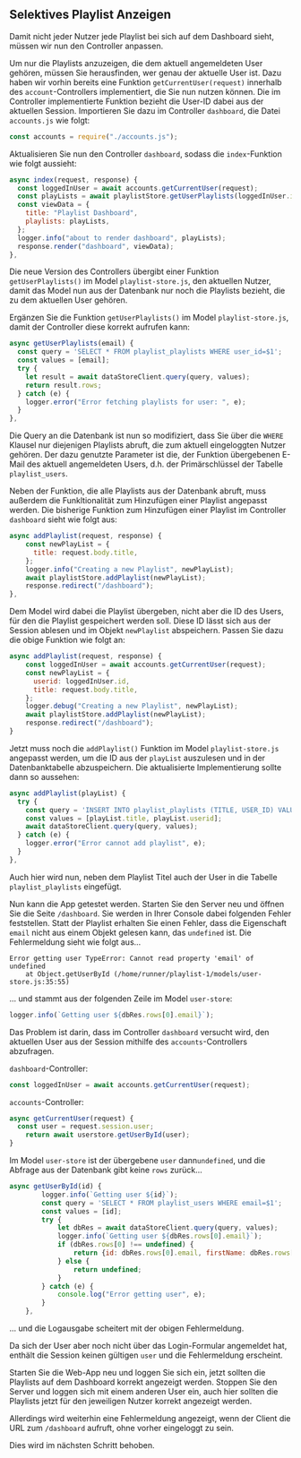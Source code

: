 ## Selektives Playlist Anzeigen

Damit nicht jeder Nutzer jede Playlist bei sich auf dem Dashboard sieht, müssen wir nun den Controller anpassen.

Um nur die Playlists anzuzeigen, die dem aktuell angemeldeten User gehören, müssen Sie herausfinden, wer genau der aktuelle User ist. Dazu haben wir vorhin bereits eine Funktion `getCurrentUser(request)` innerhalb des `account`-Controllers implementiert, die Sie nun nutzen können. Die im Controller implementierte Funktion bezieht die User-ID dabei aus der aktuellen Session.
Importieren Sie dazu im Controller `dashboard`, die Datei `accounts.js` wie folgt:

~~~ js
const accounts = require("./accounts.js"); 
~~~

Aktualisieren Sie nun den Controller `dashboard`, sodass die `index`-Funktion wie folgt aussieht:
~~~js
async index(request, response) { 
  const loggedInUser = await accounts.getCurrentUser(request); 
  const playLists = await playlistStore.getUserPlaylists(loggedInUser.id); 
  const viewData = { 
    title: "Playlist Dashboard", 
    playlists: playLists, 
  }; 
  logger.info("about to render dashboard", playLists); 
  response.render("dashboard", viewData); 
}, 
~~~
Die neue Version des Controllers übergibt einer Funktion `getUserPlaylists()` im Model `playlist-store.js`, den aktuellen Nutzer, damit das Model nun aus der Datenbank nur noch die Playlists bezieht, die zu dem aktuellen User gehören.

Ergänzen Sie die Funktion `getUserPlaylists()` im Model `playlist-store.js`, damit der Controller diese korrekt aufrufen kann:
~~~js
async getUserPlaylists(email) { 
  const query = 'SELECT * FROM playlist_playlists WHERE user_id=$1'; 
  const values = [email]; 
  try { 
    let result = await dataStoreClient.query(query, values); 
    return result.rows; 
  } catch (e) { 
    logger.error("Error fetching playlists for user: ", e); 
  } 
}, 
~~~

Die Query an die Datenbank ist nun so modifiziert, dass Sie über die `WHERE` Klausel nur diejenigen Playlists abruft, die zum aktuell eingeloggten Nutzer gehören. Der dazu genutzte Parameter ist die, der Funktion übergebenen E-Mail des aktuell angemeldeten Users, d.h. der Primärschlüssel der Tabelle `playlist_users`.

Neben der Funktion, die alle Playlists aus der Datenbank abruft, muss außerdem die Funkltionalität zum Hinzufügen einer Playlist angepasst werden. Die bisherige Funktion zum Hinzufügen einer Playlist im Controller `dashboard` sieht wie folgt aus:

```js
async addPlaylist(request, response) {
    const newPlayList = {
      title: request.body.title,
    };
    logger.info("Creating a new Playlist", newPlayList);
    await playlistStore.addPlaylist(newPlayList);
    response.redirect("/dashboard");
},
```

Dem Model wird dabei die Playlist übergeben, nicht aber die ID des Users, für den die Playlist gespeichert werden soll. Diese ID lässt sich aus der Session ablesen und im Objekt `newPlaylist` abspeichern. Passen Sie dazu die obige Funktion wie folgt an:

```js
async addPlaylist(request, response) {
    const loggedInUser = await accounts.getCurrentUser(request);
    const newPlayList = {
      userid: loggedInUser.id,
      title: request.body.title,
    };
    logger.debug("Creating a new Playlist", newPlayList);
    await playlistStore.addPlaylist(newPlayList);
    response.redirect("/dashboard");
}
```

Jetzt muss noch die `addPlaylist()` Funktion im Model `playlist-store.js` angepasst werden, um die ID aus der `playList` auszulesen und in der Datenbanktabelle abzuspeichern. Die aktualisierte Implementierung sollte dann so aussehen:

~~~ js
async addPlaylist(playList) { 
  try { 
    const query = 'INSERT INTO playlist_playlists (TITLE, USER_ID) VALUES($1, $2)'; 
    const values = [playList.title, playList.userid]; 
    await dataStoreClient.query(query, values); 
  } catch (e) { 
    logger.error("Error cannot add playlist", e); 
  } 
}, 
~~~

Auch hier wird nun, neben dem Playlist Titel auch der User in die Tabelle `playlist_playlists` eingefügt.

Nun kann die App getestet werden. Starten Sie den Server neu und öffnen Sie die Seite `/dashboard`. 
Sie werden in Ihrer Console dabei folgenden Fehler feststellen. Statt der Playlist erhalten Sie einen Fehler, dass die Eigenschaft `email` nicht aus einem Objekt gelesen kann, das `undefined` ist. Die Fehlermeldung sieht wie folgt aus...

```shell
Error getting user TypeError: Cannot read property 'email' of undefined
    at Object.getUserById (/home/runner/playlist-1/models/user-store.js:35:55)
```

... und stammt aus der folgenden Zeile im Model `user-store`:

```js
logger.info(`Getting user ${dbRes.rows[0].email}`); 
```

Das Problem ist darin, dass im Controller `dashboard` versucht wird, den aktuellen User aus der Session mithilfe des `accounts`-Controllers abzufragen.

`dashboard`-Controller:

```js
const loggedInUser = await accounts.getCurrentUser(request);
```

`accounts`-Controller:

```js
async getCurrentUser(request) {
  const user = request.session.user;
	return await userstore.getUserById(user);
}
```

Im Model `user-store` ist der übergebene `user` dann`undefined`, und die Abfrage aus der Datenbank gibt keine `rows` zurück...

```js
async getUserById(id) { 
        logger.info(`Getting user ${id}`); 
        const query = 'SELECT * FROM playlist_users WHERE email=$1'; 
        const values = [id]; 
        try { 
            let dbRes = await dataStoreClient.query(query, values); 
            logger.info(`Getting user ${dbRes.rows[0].email}`); 
            if (dbRes.rows[0] !== undefined) { 
                return {id: dbRes.rows[0].email, firstName: dbRes.rows[0].first_name, lastName: dbRes.rows[0].last_name}; 
            } else { 
                return undefined; 
            } 
        } catch (e) { 
            console.log("Error getting user", e); 
        } 
    }, 
```

... und die Logausgabe scheitert mit der obigen Fehlermeldung.

Da sich der User aber noch nicht über das Login-Formular angemeldet hat, enthält die Session keinen gültigen `user` und die Fehlermeldung erscheint.

Starten Sie die Web-App neu und loggen Sie sich ein, jetzt sollten die Playlists auf dem Dashboard korrekt angezeigt werden. Stoppen Sie den Server und loggen sich mit einem anderen User ein, auch hier sollten die Playlists jetzt für den jeweiligen Nutzer korrekt angezeigt werden.

Allerdings wird weiterhin eine Fehlermeldung angezeigt, wenn der Client die URL zum `/dashboard` aufruft, ohne vorher eingeloggt zu sein.

Dies wird im nächsten Schritt behoben.
